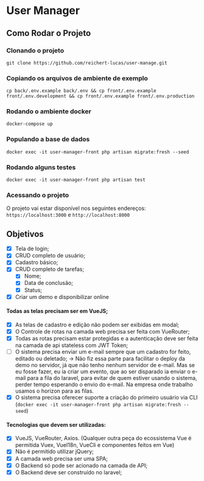 # User Manager

## Como Rodar o Projeto
### Clonando o projeto
`git clone https://github.com/reichert-lucas/user-manage.git`

### Copiando os arquivos de ambiente de exemplo
`cp back/.env.example back/.env && cp front/.env.example front/.env.development && cp front/.env.example front/.env.production`

### Rodando o ambiente docker
`docker-compose up`

### Populando a base de dados
`docker exec -it user-manager-front php artisan migrate:fresh --seed`

### Rodando alguns testes
`docker exec -it user-manager-front php artisan test`

### Acessando o projeto
O projeto vai estar disponível nos seguintes endereços: `https://localhost:3000` e `http://localhost:8000`

## Objetivos
- [x] Tela de login;
- [x] CRUD completo de usuário;
- [x] Cadastro básico;
- [x] CRUD completo de tarefas;
    - [x] Nome;
    - [x] Data de conclusão;
    - [x] Status;
- [x] Criar um demo e disponibilizar online

#### Todas as telas precisam ser em VueJS;
- [x] As telas de cadastro e edição não podem ser exibidas em modal;
- [x] O Controle de rotas na camada web precisa ser feita com VueRouter;
- [x] Todas as rotas precisam estar protegidas e a autenticação deve ser feita na camada de api stateless com JWT Token;
- [ ] O sistema precisa enviar um e-mail sempre que um cadastro for feito, editado ou deletado; -> Não fiz essa parte para facilitar o deploy da demo no servidor, já que não tenho nenhum servidor de e-mail. Mas se eu fosse fazer, eu ia criar um evento, que ao ser disparado ia enviar o e-mail para a fila do laravel, para evitar de quem estiver usando o sistema, perder tempo esperando o envio do e-mail. Na empresa onde trabalho usamos o horizon para as filas.
- [x] O sistema precisa oferecer suporte a criação do primeiro usuário via CLI (`docker exec -it user-manager-front php artisan migrate:fresh --seed`) 

#### Tecnologias que devem ser utilizadas:
- [x] VueJS, VueRouter, Axios. (Qualquer outra peça do ecossistema Vue é permitida Vuex, VueI18n, VueCli e componentes feitos em Vue)
- [x] Não é permitido utilizar jQuery;
- [x] A camada web precisa ser uma SPA;
- [x] O Backend só pode ser acionado na camada de API;
- [x] O Backend deve ser construído no laravel;
